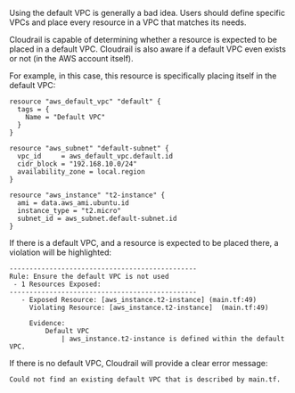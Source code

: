 Using the default VPC is generally a bad idea. Users should define specific VPCs and place every resource in a VPC that matches
its needs.

Cloudrail is capable of determining whether a resource is expected to be placed in a default VPC. 
Cloudrail is also aware if a default VPC even exists or not (in the AWS account itself).

For example, in this case, this resource is specifically placing itself in the default VPC:
```hcl
resource "aws_default_vpc" "default" {
  tags = {
    Name = "Default VPC"
  }
}

resource "aws_subnet" "default-subnet" {
  vpc_id     = aws_default_vpc.default.id
  cidr_block = "192.168.10.0/24"
  availability_zone = local.region
}

resource "aws_instance" "t2-instance" {
  ami = data.aws_ami.ubuntu.id
  instance_type = "t2.micro"
  subnet_id = aws_subnet.default-subnet.id
}
```

If there is a default VPC, and a resource is expected to be placed there, a violation will be highlighted:
```
-----------------------------------------------
Rule: Ensure the default VPC is not used
 - 1 Resources Exposed:
-----------------------------------------------
   - Exposed Resource: [aws_instance.t2-instance] (main.tf:49)
     Violating Resource: [aws_instance.t2-instance]  (main.tf:49)

     Evidence:
         Default VPC
             | aws_instance.t2-instance is defined within the default VPC.

```

If there is no default VPC, Cloudrail will provide a clear error message:
```
Could not find an existing default VPC that is described by main.tf. 
```